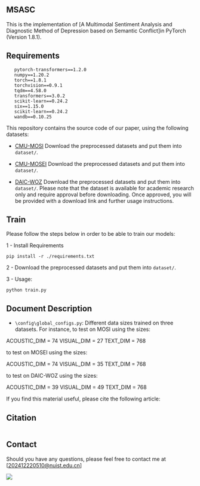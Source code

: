 ## MSASC

This is the implementation of [A Multimodal Sentiment Analysis and Diagnostic Method of Depression based on Semantic Conflict]in PyTorch (Version 1.8.1).

## Requirements

```
   pytorch-transformers==1.2.0
   numpy==1.20.2
   torch==1.8.1
   torchvision==0.9.1
   tqdm==4.58.0
   transformers==3.0.2
   scikit-learn==0.24.2
   six==1.15.0
   scikit-learn==0.24.2
   wandb==0.10.25
```

This repository contains the source code of our paper, using the following datasets:

- [CMU-MOSI](https://drive.google.com/file/d/1FDDMuPK_r_2HSpc0GNyDucYYUId_UD_8/view?usp=sharing)
Download the preprocessed datasets and put them into `dataset/`.

- [CMU-MOSEI](https://drive.google.com/file/d/1IsCctXAjVqxvoeYhgUEVslYm-5t0vOG0/view?usp=sharing)
Download the preprocessed datasets and put them into `dataset/`.

- [DAIC-WOZ](https://dcapswoz.ict.usc.edu/)
  Download the preprocessed datasets and put them into `dataset/`.
  Please note that the dataset is available for academic research only and require approval before downloading.
  Once approved, you will be provided with a download link and further usage instructions.

## Train
Please follow the steps below in order to be able to train our models:

1 - Install Requirements

```
pip install -r ./requirements.txt
```

2 - Download the preprocessed datasets and put them into `dataset/`.

 

3 -  Usage:
```
python train.py
```

 ## Document Description
 
- `\config\global_configs.py`: Different data sizes trained on three datasets. For instance, to test on MOSI using the sizes:

ACOUSTIC_DIM = 74  VISUAL_DIM = 27  TEXT_DIM = 768

to test on MOSEI using the sizes:

ACOUSTIC_DIM = 74  VISUAL_DIM = 35  TEXT_DIM = 768

to test on DAIC-WOZ using the sizes:

ACOUSTIC_DIM = 39  VISUAL_DIM = 49   TEXT_DIM = 768



If you find this material useful, please cite the following article:

## Citation
```

```

## Contact
Should you have any questions, please feel free to contact me at [202412220510@nuist.edu.cn]

<a href="https://hits.seeyoufarm.com"><img src="https://hits.seeyoufarm.com/api/count/incr/badge.svg?url=https%3A%2F%2Fgithub.com%2Fguangyizhangbci%2FPARSE&count_bg=%2379C83D&title_bg=%23555555&icon=&icon_color=%23E7E7E7&title=hits&edge_flat=false"/></a>
